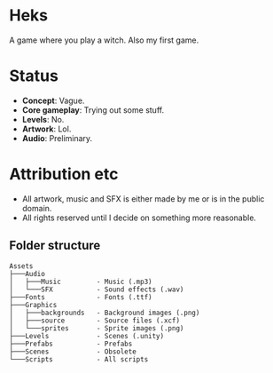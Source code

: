 # Heks

A game where you play a witch. Also my first game.

# Status

* **Concept**: Vague.
* **Core gameplay**: Trying out some stuff.
* **Levels**: No.
* **Artwork**: Lol.
* **Audio**: Preliminary.

# Attribution etc

* All artwork, music and SFX is either made by me or is in the public domain.
* All rights reserved until I decide on something more reasonable.

## Folder structure

```
Assets
├───Audio
│   ├───Music         - Music (.mp3)
│   └───SFX           - Sound effects (.wav)
├───Fonts             - Fonts (.ttf)
├───Graphics
│   ├───backgrounds   - Background images (.png)
│   ├───source        - Source files (.xcf)
│   └───sprites       - Sprite images (.png)
├───Levels            - Scenes (.unity)
├───Prefabs           - Prefabs
├───Scenes            - Obsolete
└───Scripts           - All scripts
```
